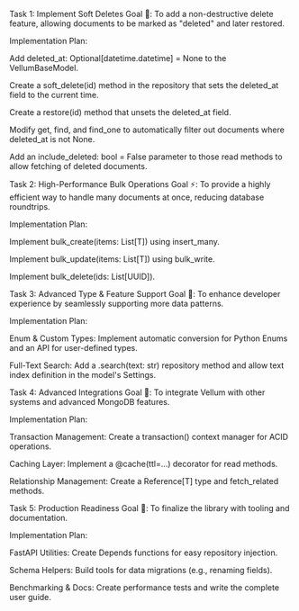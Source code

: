 Task 1: Implement Soft Deletes
Goal 🥅: To add a non-destructive delete feature, allowing documents to be marked as "deleted" and later restored.

Implementation Plan:

Add deleted_at: Optional[datetime.datetime] = None to the VellumBaseModel.

Create a soft_delete(id) method in the repository that sets the deleted_at field to the current time.

Create a restore(id) method that unsets the deleted_at field.

Modify get, find, and find_one to automatically filter out documents where deleted_at is not None.

Add an include_deleted: bool = False parameter to those read methods to allow fetching of deleted documents.

Task 2: High-Performance Bulk Operations
Goal ⚡: To provide a highly efficient way to handle many documents at once, reducing database roundtrips.

Implementation Plan:

Implement bulk_create(items: List[T]) using insert_many.

Implement bulk_update(items: List[T]) using bulk_write.

Implement bulk_delete(ids: List[UUID]).

Task 3: Advanced Type & Feature Support
Goal 🎨: To enhance developer experience by seamlessly supporting more data patterns.

Implementation Plan:

Enum & Custom Types: Implement automatic conversion for Python Enums and an API for user-defined types.

Full-Text Search: Add a .search(text: str) repository method and allow text index definition in the model's Settings.

Task 4: Advanced Integrations
Goal 🔗: To integrate Vellum with other systems and advanced MongoDB features.

Implementation Plan:

Transaction Management: Create a transaction() context manager for ACID operations.

Caching Layer: Implement a @cache(ttl=...) decorator for read methods.

Relationship Management: Create a Reference[T] type and fetch_related methods.

Task 5: Production Readiness
Goal 🚀: To finalize the library with tooling and documentation.

Implementation Plan:

FastAPI Utilities: Create Depends functions for easy repository injection.

Schema Helpers: Build tools for data migrations (e.g., renaming fields).

Benchmarking & Docs: Create performance tests and write the complete user guide.